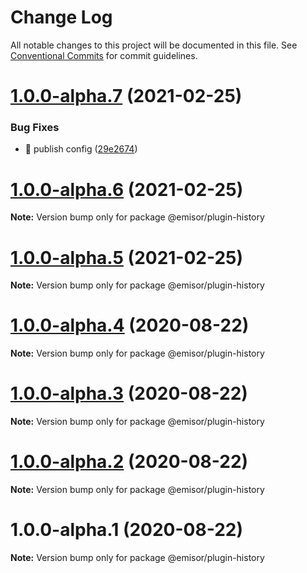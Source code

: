 # Change Log

All notable changes to this project will be documented in this file.
See [Conventional Commits](https://conventionalcommits.org) for commit guidelines.

# [1.0.0-alpha.7](https://github.com/vpjs/emisor/compare/v1.0.0-alpha.6...v1.0.0-alpha.7) (2021-02-25)


### Bug Fixes

* 🐛 publish config ([29e2674](https://github.com/vpjs/emisor/commit/29e267449238498767967e0f1e7b4161307e1fda))





# [1.0.0-alpha.6](https://github.com/vpjs/emisor/compare/v1.0.0-alpha.5...v1.0.0-alpha.6) (2021-02-25)

**Note:** Version bump only for package @emisor/plugin-history





# [1.0.0-alpha.5](https://github.com/vpjs/emisor/compare/v1.0.0-alpha.4...v1.0.0-alpha.5) (2021-02-25)

**Note:** Version bump only for package @emisor/plugin-history





# [1.0.0-alpha.4](https://github.com/vpjs/emisor/compare/v1.0.0-alpha.3...v1.0.0-alpha.4) (2020-08-22)

**Note:** Version bump only for package @emisor/plugin-history





# [1.0.0-alpha.3](https://github.com/vpjs/emisor/compare/v1.0.0-alpha.2...v1.0.0-alpha.3) (2020-08-22)

**Note:** Version bump only for package @emisor/plugin-history





# [1.0.0-alpha.2](https://github.com/vpjs/emisor/compare/v1.0.0-alpha.1...v1.0.0-alpha.2) (2020-08-22)

**Note:** Version bump only for package @emisor/plugin-history





# 1.0.0-alpha.1 (2020-08-22)

**Note:** Version bump only for package @emisor/plugin-history
